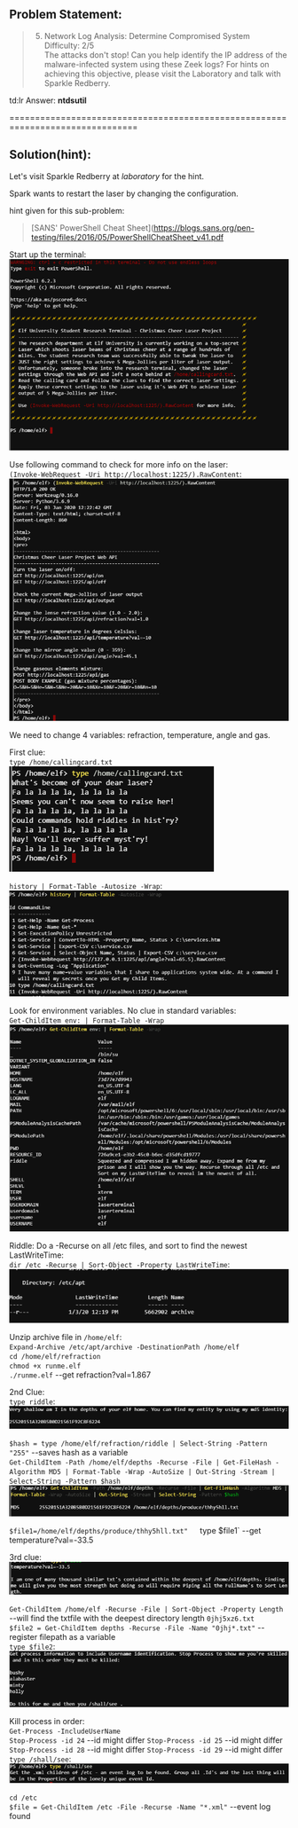 ## Problem Statement:

> 5) Network Log Analysis: Determine Compromised System  
Difficulty: 2/5  
> The attacks don't stop! Can you help identify the IP address of the malware-infected system using these Zeek logs? For hints on achieving this objective, please visit the Laboratory and talk with Sparkle Redberry.

td:lr Answer: **ntdsutil**

===============================================================================
## Solution(hint):

Let's visit Sparkle Redberry at _laboratory_ for the hint.

Spark wants to restart the laser by changing the configuration.

hint given for this sub-problem:

> [SANS' PowerShell Cheat Sheet](https://blogs.sans.org/pen-testing/files/2016/05/PowerShellCheatSheet_v41.pdf


Start up the terminal:  
![](./res/pic1.png)

Use following command to check for more info on the laser:  
`(Invoke-WebRequest -Uri http://localhost:1225/).RawContent`:  
![](./res/pic2.png)

We need to change 4 variables: refraction, temperature, angle and gas.

First clue:  
`type /home/callingcard.txt`  
![](./res/pic3.png)

`history | Format-Table -Autosize -Wrap`:  
![](./res/pic4.png)

Look for environment variables. No clue in standard variables:  
`Get-ChildItem env: | Format-Table -Wrap`  
![](./res/pic5.png)

Riddle: Do a -Recurse on all /etc files, and sort to find the newest LastWriteTime:  
`dir /etc -Recurse | Sort-Object -Property LastWriteTime`:  
![](./res/pic6.png)

Unzip archive file in `/home/elf`:  
`Expand-Archive /etc/apt/archive -DestinationPath /home/elf`  
`cd /home/elf/refraction`  
`chmod +x runme.elf`  
`./runme.elf`  --get refraction?val=1.867

2nd Clue:  
`type riddle`:  
![](./res/pic7.png)

`$hash = type /home/elf/refraction/riddle | Select-String -Pattern "255"` --saves hash as a variable  
`Get-ChildItem -Path /home/elf/depths -Recurse -File | Get-FileHash -Algorithm MD5 | Format-Table -Wrap -AutoSize | Out-String -Stream | Select-String -Pattern $hash`  
![](./res/pic8.png)

`$file1=/home/elf/depths/produce/thhy5hll.txt"  
`type $file1` --get temperature?val=-33.5  

3rd clue:  
![](./res/pic9.png)

`Get-ChildItem /home/elf -Recurse -File | Sort-Object -Property Length`  --will find the txtfile with the deepest directory length `0jhj5xz6.txt`  
`$file2 = Get-ChildItem depths -Recurse -File -Name "0jhj*.txt"` -- register filepath as a variable  
`type $file2`:  
![](./res/pic10.png)

Kill process in order:  
`Get-Process -IncludeUserName`  
`Stop-Process -id 24`  --id might differ
`Stop-Process -id 25`  --id might differ
`Stop-Process -id 28`  --id might differ
`Stop-Process -id 29`  --id might differ
`type /shall/see`:  
![](./res/pic11.png)

`cd /etc`  
`$file = Get-ChildItem /etc -File -Recurse -Name "*.xml"` --event log found  









